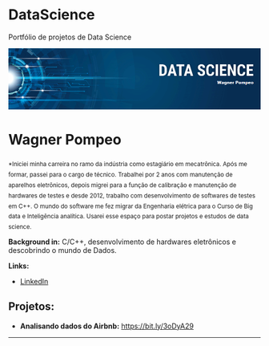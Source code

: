 # DataScience
Portfólio de projetos de Data Science

<p align="center">
  <img src="banner.png">
</p>

# Wagner Pompeo
<sub>*Iniciei minha carreira no ramo da indústria como estagiário em mecatrônica. Após me formar, passei para o cargo de técnico. Trabalhei por 2 anos com manutenção de aparelhos eletrônicos, depois migrei para a função de calibração e manutenção de hardwares de testes e desde 2012, trabalho com desenvolvimento de softwares de testes em C++. O mundo do software me fez migrar da Engenharia elétrica para o Curso de Big data e Inteligência analítica. Usarei esse espaço para postar projetos e estudos de data science.</sub>



**Background in:** C/C++, desenvolvimento de hardwares eletrônicos e descobrindo o mundo de Dados.

**Links:**
* [LinkedIn](https://www.linkedin.com/in/wpc23)



## Projetos:

* **Analisando dados do Airbnb:** https://bit.ly/3oDyA29







---





